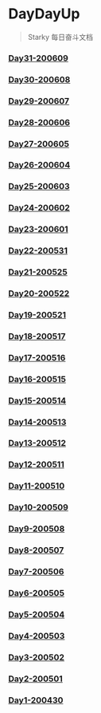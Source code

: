
# DayDayUp

> Starky 每日奋斗文档
### [Day31-200609](DayDayUp/Day31-200609.md)
### [Day30-200608](DayDayUp/Day30-200608.md)
### [Day29-200607](DayDayUp/Day29-200607.md)
### [Day28-200606](DayDayUp/Day28-200606.md)
### [Day27-200605](DayDayUp/Day27-200605.md)
### [Day26-200604](DayDayUp/Day26-200604.md)
### [Day25-200603](DayDayUp/Day25-200603.md)
### [Day24-200602](DayDayUp/Day24-200602.md)
### [Day23-200601](DayDayUp/Day23-200601.md)
### [Day22-200531](DayDayUp/Day22-200531.md)
### [Day21-200525](DayDayUp/Day21-200525.md)
### [Day20-200522](DayDayUp/Day20-200522.md)
### [Day19-200521](DayDayUp/Day19-200521.md)
### [Day18-200517](DayDayUp/Day18-200517.md)
### [Day17-200516](DayDayUp/Day17-200516.md)
### [Day16-200515](DayDayUp/Day16-200515.md)
### [Day15-200514](DayDayUp/Day15-200514.md)
### [Day14-200513](DayDayUp/Day14-200513.md)
### [Day13-200512](DayDayUp/Day13-200512.md)
### [Day12-200511](DayDayUp/Day12-200511.md)
### [Day11-200510](DayDayUp/Day11-200510.md)
### [Day10-200509](DayDayUp/Day10-200509.md)
### [Day9-200508](DayDayUp/Day9-200508.md)
### [Day8-200507](DayDayUp/Day8-200507.md)
### [Day7-200506](DayDayUp/Day7-200506.md)
### [Day6-200505](DayDayUp/Day6-200505.md)
### [Day5-200504](DayDayUp/Day5-200504.md)
### [Day4-200503](DayDayUp/Day4-200503.md)
### [Day3-200502](DayDayUp/Day3-200502.md)
### [Day2-200501](DayDayUp/Day2-200501.md)
### [Day1-200430](DayDayUp/Day1-200430.md)
